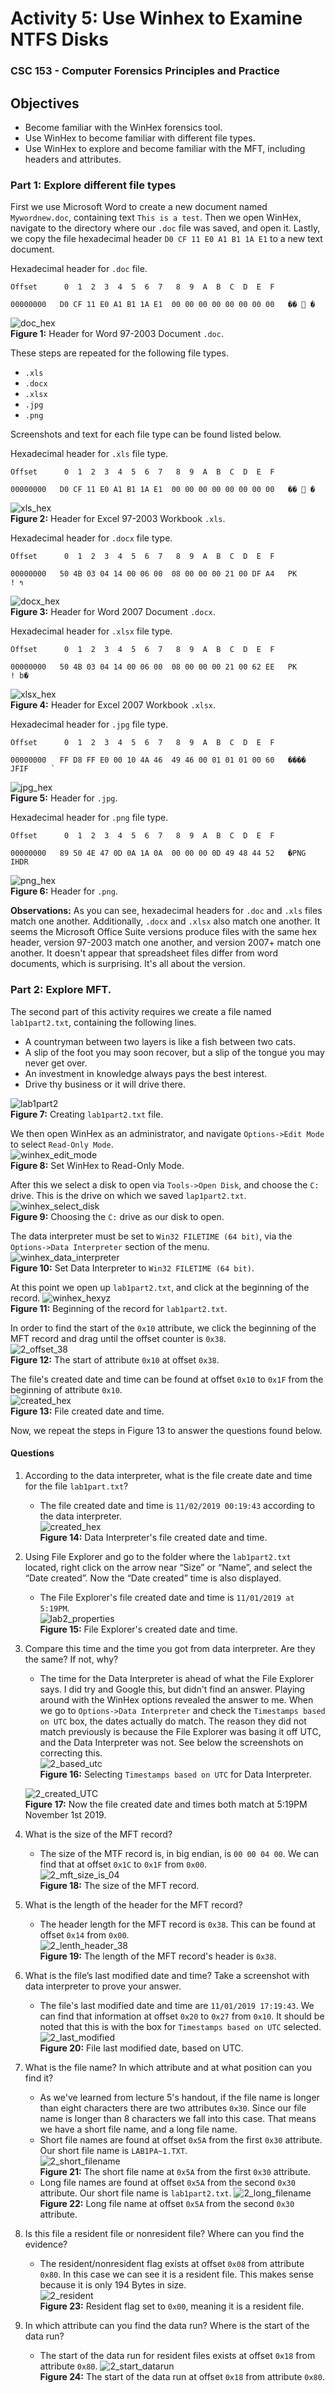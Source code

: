 # Activity 5: Use Winhex to Examine NTFS Disks  
### CSC 153 - Computer Forensics Principles and Practice  

## Objectives  
* Become familiar with the WinHex forensics tool.
* Use WinHex to become familiar with different file types.
* Use WinHex to explore and become familiar with the MFT, including headers and attributes.


### Part 1: Explore different file types

First we use Microsoft Word to create a new document named `Mywordnew.doc`, containing text `This is a test`. Then we open WinHex, navigate to the directory where our `.doc` file was saved, and open it. Lastly, we copy the file  hexadecimal header `D0 CF 11 E0 A1 B1 1A E1` to a new text document.  

Hexadecimal header for `.doc` file.  
```
Offset      0  1  2  3  4  5  6  7   8  9  A  B  C  D  E  F

00000000   D0 CF 11 E0 A1 B1 1A E1  00 00 00 00 00 00 00 00   �� ࡱ �  
```  

![doc_hex](./images/doc_hex.png)  
**Figure 1:** Header for Word 97-2003 Document `.doc`.  

These steps are repeated for the following file types.    
* `.xls`
* `.docx`
* `.xlsx`
* `.jpg`
* `.png`  

Screenshots and text for each file type can be found listed below.


Hexadecimal header for `.xls` file type.
```
Offset      0  1  2  3  4  5  6  7   8  9  A  B  C  D  E  F

00000000   D0 CF 11 E0 A1 B1 1A E1  00 00 00 00 00 00 00 00   �� ࡱ �  
```  

![xls_hex](./images/xls_hex.png)  
**Figure 2:** Header for Excel 97-2003 Workbook `.xls`.  

Hexadecimal header for  `.docx` file type.
```
Offset      0  1  2  3  4  5  6  7   8  9  A  B  C  D  E  F

00000000   50 4B 03 04 14 00 06 00  08 00 00 00 21 00 DF A4   PK          ! ߤ
```  

![docx_hex](./images/docx_hex.png)  
**Figure 3:** Header for Word 2007 Document `.docx`.  

Hexadecimal header for  `.xlsx` file type.
```
Offset      0  1  2  3  4  5  6  7   8  9  A  B  C  D  E  F

00000000   50 4B 03 04 14 00 06 00  08 00 00 00 21 00 62 EE   PK          ! b�
```  

![xlsx_hex](./images/xlsx_hex.png)  
**Figure 4:** Header for Excel 2007 Workbook `.xlsx`.  

Hexadecimal header for  `.jpg` file type.  
```
Offset      0  1  2  3  4  5  6  7   8  9  A  B  C  D  E  F

00000000   FF D8 FF E0 00 10 4A 46  49 46 00 01 01 01 00 60   ����  JFIF     `
```  

![jpg_hex](./images/jpg_hex.png)  
**Figure 5:** Header for `.jpg`.


Hexadecimal header for `.png` file type.  
```  
Offset      0  1  2  3  4  5  6  7   8  9  A  B  C  D  E  F

00000000   89 50 4E 47 0D 0A 1A 0A  00 00 00 0D 49 48 44 52   �PNG        IHDR
```  

![png_hex](./images/png_hex.png)  
**Figure 6:** Header for `.png`.


**Observations:** As you can see, hexadecimal headers for `.doc` and `.xls` files match one another. Additionally, `.docx` and `.xlsx` also match one another. It seems the Microsoft Office Suite versions produce files with the same hex header, version 97-2003 match one another, and version 2007+ match one another. It doesn't appear that spreadsheet files differ from word documents, which is surprising. It's all about the version.  



### Part 2: Explore MFT.  
The second part of this activity requires we create a file named `lab1part2.txt`, containing the following lines.  
* A countryman between two layers is like a fish between two cats.
* A slip of the foot you may soon recover, but a slip of the tongue you may never get over.
* An investment in knowledge always pays the best interest.
* Drive thy business or it will drive there.

![lab1part2](./images/lab1part2.png)  
**Figure 7:** Creating `lab1part2.txt` file.  

We then open WinHex as an administrator, and navigate `Options->Edit Mode` to select `Read-Only Mode`.  
![winhex_edit_mode](./images/winhex_edit_mode.png)  
**Figure 8:** Set WinHex to Read-Only Mode.  


After this we select a disk to open via `Tools->Open Disk`, and choose the `C:` drive. This is the drive on which we saved `lap1part2.txt`.  
![winhex_select_disk](./images/winhex_select_disk.png)  
**Figure 9:** Choosing the `C:` drive as our disk to open.  


The data interpreter must be set to `Win32 FILETIME (64 bit)`, via the `Options->Data Interpreter` section of the menu.  
![winhex_data_interpreter](./images/winhex_data_interpreter.png)  
**Figure 10:** Set Data Interpreter to `Win32 FILETIME (64 bit)`.


At this point we open up `lab1part2.txt`, and click at the beginning of the record.
![winhex_hexyz](./images/winhex_hexyz.png)  
**Figure 11:** Beginning of the record for `lab1part2.txt`.


In order to find the start of the `0x10` attribute, we click the beginning of the MFT record and drag until the offset counter is `0x38`.  
![2_offset_38](./images/2_offet_38.png)  
**Figure 12:** The start of attribute `0x10` at offset `0x38`.  

The file's created date and time can be found at offset `0x10` to `0x1F` from the beginning of attribute `0x10`.  
![created_hex](./images/2_created_hex.png)  
**Figure 13:** File created date and time.

Now, we repeat the steps in Figure 13 to answer the questions found below.

#### Questions  

1. According to the data interpreter, what is the file create date and time for the file `lab1part.txt`?  
    * The file created date and time is `11/02/2019 00:19:43` according to the data interpreter.  
    ![created_hex](./images/2_created_hex.png)  
    **Figure 14:** Data Interpreter's file created date and time.  

2. Using File Explorer and go to the folder where the `lab1part2.txt` located, right click on the arrow
near “Size” or “Name”, and select the “Date created”. Now the “Date created” time is also
displayed.
    * The File Explorer's file created date and time is `11/01/2019 at 5:19PM`.  
    ![lab2_properties](./images/lab2_properties.png)  
    **Figure 15:** File Explorer's created date and time.

3. Compare this time and the time you got from data interpreter. Are they the same? If not, why?  
    * The time for the Data Interpreter is ahead of what the File Explorer says. I did try and Google this, but didn't find an answer. Playing around with the WinHex options revealed the answer to me. When we go to `Options->Data Interpreter` and check the `Timestamps based on UTC` box, the dates actually do match. The reason they did not match previously is because the File Explorer was basing it off UTC, and the Data Interpreter was not. See below the screenshots on correcting this.   
    ![2_based_utc](./images/2_based_utc.png)  
    **Figure 16:** Selecting `Timestamps based on UTC` for Data Interpreter.  

    ![2_created_UTC](./images/2_created_UTC.png)  
    **Figure 17:** Now the file created date and times both match at 5:19PM November 1st 2019.  


4. What is the size of the MFT record?  
    * The size of the MTF record is, in big endian, is `00 00 04 00`. We can find that at offset `0x1C` to `0x1F` from `0x00`.  
    ![2_mft_size_is_04](./images/2_mft_size_is_04.png)  
    **Figure 18:** The size of the MFT record.  

5. What is the length of the header for the MFT record?  
    * The header length for the MFT record is `0x38`. This can be found at offset `0x14` from `0x00`.  
    ![2_lenth_header_38](./images/2_lenth_header_38.png)  
    **Figure 19:** The length of the MFT record's header is `0x38`.


6. What is the file’s last modified date and time? Take a screenshot with data interpreter to prove
your answer.
    * The file's last modified date and time are `11/01/2019 17:19:43`. We can find that information at offset `0x20` to `0x27` from `0x10`. It should be noted that this is with the box for `Timestamps based on UTC` selected.
    ![2_last_modified](./images/2_last_modified.png)  
    **Figure 20:** File last modified date, based on UTC.  


7. What is the file name? In which attribute and at what position can you find it?  
    * As we've learned from lecture 5's handout, if the file name is longer than eight characters there are two attributes `0x30`. Since our file name is longer than 8 characters we fall into this case. That means we have a short file name, and a long file name.
    * Short file names are found at offset `0x5A` from the first `0x30` attribute. Our short file name is `LAB1PA~1.TXT`.  
    ![2_short_filename](./images/2_short_filename.png)  
    **Figure 21:** The short file name at `0x5A` from the first `0x30` attribute.  
    * Long file names are found at offset `0x5A` from the second `0x30` attribute. Our short file name is `lab1part2.txt`.
    ![2_long_filename](./images/2_long_filename.png)  
    **Figure 22:** Long file name at offset `0x5A` from the second `0x30` attribute.  


8. Is this file a resident file or nonresident file? Where can you find the evidence?  
    * The resident/nonresident flag exists at offset `0x08` from attribute `0x80`.  In this case we can see it is a resident file. This makes sense because it is only 194 Bytes in size.  
    ![2_resident](./images/2_resident.png)  
    **Figure 23:** Resident flag set to `0x00`, meaning it is a resident file.

9. In which attribute can you find the data run? Where is the start of the data run?  
    * The start of the data run for resident files exists at offset `0x18` from attribute `0x80`.
    ![2_start_datarun](./images/2_start_datarun.png)  
    **Figure 24:** The start of the data run at offset `0x18` from attribute `0x80`.
